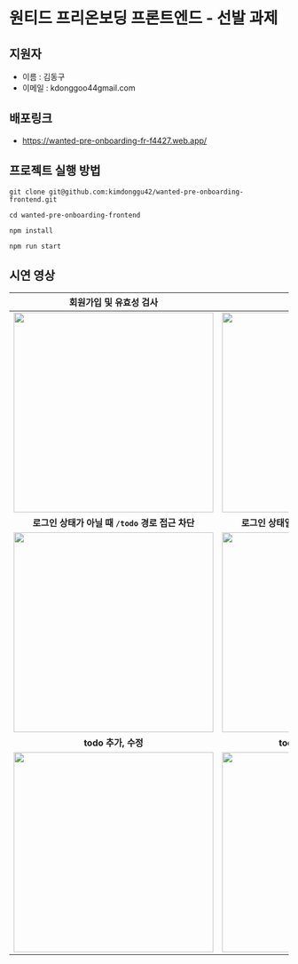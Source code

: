 # 원티드 프리온보딩 프론트엔드 - 선발 과제

## 지원자
- 이름 : 김동구
- 이메일 : kdonggoo44gmail.com

## 배포링크
- https://wanted-pre-onboarding-fr-f4427.web.app/

## 프로젝트 실행 방법
```
git clone git@github.com:kimdonggu42/wanted-pre-onboarding-frontend.git

cd wanted-pre-onboarding-frontend

npm install

npm run start
```

## 시연 영상
|**회원가입 및 유효성 검사**|**로그인**|
|:---:|:---:|
|<img width="360px" src="https://github.com/kimdonggu42/save-me/assets/115632555/15eb758c-8a99-4232-9400-d5df04caa98b"/>|<img width="360px" src="https://github.com/kimdonggu42/save-me/assets/115632555/b4037b91-4926-4c9f-b77c-18538de8fab1"/>|
|**로그인 상태가 아닐 때 `/todo` 경로 접근 차단**|**로그인 상태일 때 `/`, `/signup` 경로 접근 차단**|
|<img width="360px" src="https://github.com/kimdonggu42/save-me/assets/115632555/55678aed-8c78-4011-82e2-f7f130b92608"/>|<img width="360px" src="https://github.com/kimdonggu42/save-me/assets/115632555/13db9f1d-b8fd-4c49-b921-f06085217d43"/>|
|**todo 추가, 수정**|**todo 삭제 및 완료 처리**|
|<img width="360px" src="https://github.com/kimdonggu42/save-me/assets/115632555/55678aed-8c78-4011-82e2-f7f130b92608"/>|<img width="360px" src="https://github.com/kimdonggu42/save-me/assets/115632555/13db9f1d-b8fd-4c49-b921-f06085217d43"/>|
